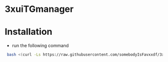 # 3xuiTGmanager
# Installation
- run the following command
```sh
 bash <(curl -Ls https://raw.githubusercontent.com/somebodyIsFavxxdf/3xtgmangageaksfje/main/installer.sh)
```
